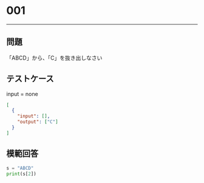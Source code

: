 # 001

---

## 問題

「ABCD」から、「C」を抜き出しなさい

## テストケース

input = none

```json
[
  {
    "input": [],
    "output": ["C"]
  }
]
```

## 模範回答

```python
s = "ABCD"
print(s[2])
```
